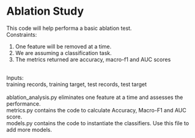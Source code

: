# Ablation Study

This code will help performa a basic ablation test.<br>
Constraints:<br>
1. One feature will be removed at a time.<br>
2. We are assuming a classification task.<br>
3. The metrics returned are accuracy, macro-f1 and AUC scores<br>
<br>
Inputs:<br>
training records, training target, test records, test target<br>
<br>
ablation_analysis.py eliminates one feature at a time and assesses the performance.<br>
metrics.py contains the code to calculate Accuracy, Macro-F1 and AUC score.<br>
models.py contains the code to instantiate the classifiers. Use this file to add more models.

